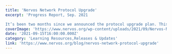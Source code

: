 ```yaml
---
title: 'Nervos Network Protocol Upgrade'
excerpt: 'Progress Report, Sep. 2021

It’s been two months since we announced the protocol upgrade plan. This protocol upgrade is a planned one, and one that’s key purpose is to upgrade the CKB mainnet with new'
coverImage: 'https://www.nervos.org/wp-content/uploads/2021/09/Nervos-Network-Protocol-Update-01-810x456.png'
date: '2021-09-15T16:00:00.000Z'
category: 'Learning Resources,Releases & Updates'
link: 'https://www.nervos.org/blog/nervos-network-protocol-upgrade'
---
```


